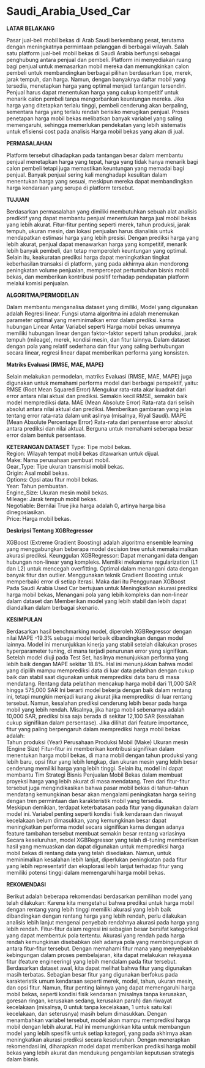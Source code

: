 # Saudi_Arabia_Used_Car
**LATAR BELAKANG**

Pasar jual-beli mobil bekas di Arab Saudi berkembang pesat, terutama dengan meningkatnya permintaan pelanggan di berbagai wilayah. Salah satu platform jual-beli mobil bekas di Saudi Arabia berfungsi sebagai penghubung antara penjual dan pembeli. Platform ini menyediakan ruang bagi penjual untuk memasarkan mobil mereka dan memungkinkan calon pembeli untuk membandingkan berbagai pilihan berdasarkan tipe, merek, jarak tempuh, dan harga. Namun, dengan banyaknya daftar mobil yang tersedia, menetapkan harga yang optimal menjadi tantangan tersendiri. 
Penjual harus dapat menentukan harga yang cukup kompetitif untuk menarik calon pembeli tanpa mengorbankan keuntungan mereka. Jika harga yang ditetapkan terlalu tinggi, pembeli cenderung akan berpaling, sementara harga yang terlalu rendah berisiko merugikan penjual. Proses penetapan harga mobil bekas melibatkan banyak variabel yang saling memengaruhi, sehingga memerlukan pendekatan yang lebih sistematis untuk efisiensi cost pada analisis Harga mobil bekas yang akan di jual.

**PERMASALAHAN**

Platform tersebut dihadapkan pada tantangan besar dalam membantu penjual menetapkan harga yang tepat, harga yang tidak hanya menarik bagi calon pembeli tetapi juga memastikan keuntungan yang memadai bagi penjual. Banyak penjual sering kali menghadapi kesulitan dalam menentukan harga yang sesuai, meskipun mereka dapat membandingkan harga kendaraan yang serupa di platform tersebut. 

**TUJUAN**

Berdasarkan permasalahan yang dimiliki membutuhkan sebuah alat analisis prediktif yang dapat membantu penjual menentukan harga jual mobil bekas yang lebih akurat. Fitur-fitur penting seperti merek, tahun produksi, jarak tempuh, ukuran mesin, dan lokasi penjualan harus dianalisis untuk mendapatkan estimasi harga yang lebih presisi. Dengan prediksi harga yang lebih akurat, penjual dapat menawarkan harga yang kompetitif, menarik lebih banyak pembeli, dan tetap memperoleh keuntungan yang optimal. Selain itu, keakuratan prediksi harga dapat meningkatkan tingkat keberhasilan transaksi di platform, yang pada akhirnya akan mendorong peningkatan volume penjualan, mempercepat pertumbuhan bisnis mobil bekas, dan memberikan kontribusi positif terhadap pendapatan platform melalui komisi penjualan.

**ALGORITMA/PERMODELAN**

Dalam membantu menganalisa dataset yang dimiliki, Model yang digunakan adalah Regresi linear. Fungsi utama algoritma ini adalah menemukan parameter optimal yang meminimalkan error dalam prediksi. karna hubungan Linear Antar Variabel seperti Harga mobil bekas umumnya memiliki hubungan linear dengan faktor-faktor seperti tahun produksi, jarak tempuh (mileage), merek, kondisi mesin, dan fitur lainnya. Dalam dataset dengan pola yang relatif sederhana dan fitur yang saling berhubungan secara linear, regresi linear dapat memberikan performa yang konsisten.

**Matriks Evaluasi (RMSE, MAE, MAPE)**

Selain melakukan permodelan, matriks Evaluasi (RMSE, MAE, MAPE) juga digunakan untuk memahami performa model dari berbagai perspektif, yaitu:
RMSE (Root Mean Squared Error)
Mengukur rata-rata akar kuadrat dari error antara nilai aktual dan prediksi. Semakin kecil RMSE, semakin baik model memprediksi data.
MAE (Mean Absolute Error)
Rata-rata dari selisih absolut antara nilai aktual dan prediksi. Memberikan gambaran yang jelas tentang error rata-rata dalam unit aslinya (misalnya, Riyal Saudi).
MAPE (Mean Absolute Percentage Error)
Rata-rata dari persentase error absolut antara prediksi dan nilai aktual. Berguna untuk memahami seberapa besar error dalam bentuk persentase.

**KETERANGAN DATASET**
Type: Tipe mobil bekas.  
Region: Wilayah tempat mobil bekas ditawarkan untuk dijual.  
Make: Nama perusahaan pembuat mobil.  
Gear_Type: Tipe ukuran transmisi mobil bekas.  
Origin: Asal mobil bekas.  
Options: Opsi atau fitur mobil bekas.  
Year: Tahun pembuatan.  
Engine_Size: Ukuran mesin mobil bekas.  
Mileage: Jarak tempuh mobil bekas.  
Negotiable: Bernilai True jika harga adalah 0, artinya harga bisa dinegosiasikan.  
Price: Harga mobil bekas. 

**Deskripsi Tentang XGBRegressor**

XGBoost (Extreme Gradient Boosting) adalah algoritma ensemble learning yang menggabungkan beberapa model decision tree untuk memaksimalkan akurasi prediksi.
Keunggulan XGBRegressor:
Dapat menangani data dengan hubungan non-linear yang kompleks.
Memiliki mekanisme regularization (L1 dan L2) untuk mencegah overfitting.
Optimal dalam menangani data dengan banyak fitur dan outlier.
Menggunakan teknik Gradient Boosting untuk memperbaiki error di setiap iterasi.
Maka dari itu Penggunaan XGBoost Pada Saudi Arabia Used Car bertujuan untuk Meningkatkan akurasi prediksi harga mobil bekas, Menangani pola yang lebih kompleks dan non-linear dalam dataset dan Memberikan model yang lebih stabil dan lebih dapat diandalkan dalam berbagai skenario. 

**KESIMPULAN**

Berdasarkan hasil benchmarking model, diperoleh XGBRegressor dengan nilai MAPE -19.3% sebagai model terbaik dibandingkan dengan model lainnya. Model ini menunjukkan kinerja yang stabil setelah dilakukan proses hyperparameter tuning, di mana terjadi penurunan error yang signifikan.  Setelah model diuji pada Test Set, hasilnya menunjukkan performa yang lebih baik dengan MAPE sekitar 18.8%. Hal ini menunjukkan bahwa model yang dipilih mampu memprediksi data di luar data pelatihan dengan cukup baik dan stabil saat digunakan untuk memprediksi data baru di masa mendatang.  Rentang data pelatihan mencakup harga mobil dari 11,000 SAR hingga 575,000 SAR Ini berarti model bekerja dengan baik dalam rentang ini, tetapi mungkin menjadi kurang akurat jika memprediksi di luar rentang tersebut. Namun, kesalahan prediksi cenderung lebih besar pada harga mobil yang lebih rendah. Misalnya, jika harga mobil sebenarnya adalah 10,000 SAR, prediksi bisa saja berada di sekitar 12,100 SAR (kesalahan cukup signifikan dalam persentase). 
Jika dilihat dari feature importance, fitur yang paling berpengaruh dalam memprediksi harga mobil bekas adalah:  
Tahun produksi (Year)
Perusahaan Produksi Mobil (Make)
Ukuran mesin (Engine Size)
Fitur-fitur ini memberikan kontribusi signifikan dalam menentukan harga mobil bekas, di mana mobil dengan tahun produksi yang lebih baru, opsi fitur yang lebih lengkap, dan ukuran mesin yang lebih besar cenderung memiliki harga yang lebih tinggi. Selain itu, model ini dapat membantu Tim Strategi Bisnis Penjualan Mobil Bekas dalam membuat proyeksi harga yang lebih akurat di masa mendatang. Tren dari fitur-fitur tersebut juga mengindikasikan bahwa pasar mobil bekas di tahun-tahun mendatang kemungkinan besar akan mengalami peningkatan harga seiring dengan tren permintaan dan karakteristik mobil yang tersedia.  
Meskipun demikian, terdapat keterbatasan pada fitur yang digunakan dalam model ini. Variabel penting seperti kondisi fisik kendaraan dan riwayat kecelakaan belum dimasukkan, yang kemungkinan besar dapat meningkatkan performa model secara signifikan karna dengan adanya feature tambahan tersebut membuat semakin besar rentang variasinya Secara keseluruhan, model XGBRegressor yang telah di-tuning memberikan hasil yang memuaskan dan dapat digunakan untuk memprediksi harga mobil bekas di rentang data yang telah disediakan. Namun, untuk meminimalkan kesalahan lebih lanjut, diperlukan peningkatan pada fitur yang lebih representatif dan eksplorasi lebih lanjut terhadap fitur yang memiliki potensi tinggi dalam memengaruhi harga mobil bekas.

**REKOMENDASI**

Berikut adalah beberapa rekomendasi berdasarkan pemilihan model yang telah dilakukan:
Karena kita mengetahui bahwa prediksi untuk harga mobil dengan rentang yang lebih tinggi memiliki akurasi yang lebih baik dibandingkan dengan rentang harga yang lebih rendah, perlu dilakukan analisis lebih lanjut mengenai penyebab rendahnya akurasi pada harga yang lebih rendah. Fitur-fitur dalam regresi ini sebagian besar bersifat kategorikal yang dapat membentuk pola tertentu. Akurasi yang rendah pada harga rendah kemungkinan disebabkan oleh adanya pola yang membingungkan di antara fitur-fitur tersebut. Dengan memahami fitur mana yang menyebabkan kebingungan dalam proses pembelajaran, kita dapat melakukan rekayasa fitur (feature engineering) yang lebih mendalam pada fitur tersebut.
Berdasarkan dataset awal, kita dapat melihat bahwa fitur yang digunakan masih terbatas. Sebagian besar fitur yang digunakan berfokus pada karakteristik umum kendaraan seperti merek, model, tahun, ukuran mesin, dan opsi fitur. Namun, fitur penting lainnya yang dapat memengaruhi harga mobil bekas, seperti kondisi fisik kendaraan (misalnya tanpa kerusakan, goresan ringan, kerusakan sedang, kerusakan parah) dan riwayat kecelakaan (misalnya, 0 untuk tanpa kecelakaan, 1 untuk satu kali kecelakaan, dan seterusnya) masih belum dimasukkan. Dengan menambahkan variabel tersebut, model akan mampu memprediksi harga mobil dengan lebih akurat. Hal ini memungkinkan kita untuk membangun model yang lebih spesifik untuk setiap kategori, yang pada akhirnya akan meningkatkan akurasi prediksi secara keseluruhan.
Dengan menerapkan rekomendasi ini, diharapkan model dapat memberikan prediksi harga mobil bekas yang lebih akurat dan mendukung pengambilan keputusan strategis dalam bisnis.
